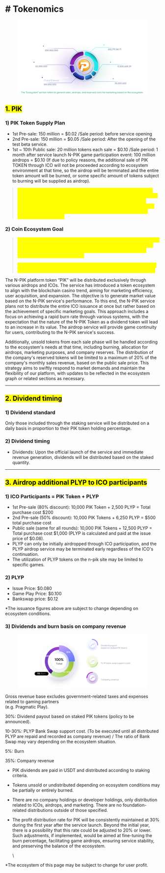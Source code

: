 # # Tokenomics

<figure><img src=".gitbook/assets/Tokenomics (1).png" alt=""><figcaption></figcaption></figure>

## <mark style="background-color:yellow;">**1. PIK**</mark>

### 1) PIK Token Supply Plan

* 1st Pre-sale: 150 million = $0.02 /Sale period: before service opening
* 2nd Pre-sale: 150 million = $0.05 /Sale period: After the opening of the test beta service.
* 1st \~ 10th Public sale: 20 million tokens each sale = $0.10 /Sale period: 1 month after service launch N-PIK game participation event: 100 million airdrops = $0.10 (If due to policy reasons, the additional sale of PIK TOKEN through ICO will not be proceeded according to ecosystem environment at that time, so the airdrop will be terminated and the entire token amount will be burned, or some specific amount of tokens subject to burning will be supplied as airdrop).

> <mark style="color:yellow;">In the N-PIK coin ecosystem, there are no company-held shares or developer coins related to the company whatsoever. This implies that the company has no resources to influence the market, such as arbitrarily leading the coin price or generating additional profits and increasing circulation by selling holdings during coin value rises, leading to a price drop.</mark>

### 2) Coin Ecosystem Goal

> <mark style="color:yellow;">The total supply of this coin is not issued with the aim of achieving full circulation. Instead, it is intended to maintain a minimum circulation regardless of the total supply, with the remainder being burned, depending on market conditions.</mark>
>
> <mark style="color:yellow;">\*Our ecosystem goal: to maintain minimal circulation for service and actively reduce coin circulation through a burning policy for service.</mark>

The N-PIK platform token “PIK” will be distributed exclusively through various airdrops and ICOs. The service has introduced a token ecosystem to align with the blockchain casino trend, aiming for marketing efficiency, user acquisition, and expansion. The objective is to generate market value based on the N-PIK service's performance. To this end, the N-PIK service plans not to distribute the entire ICO issuance at once but rather based on the achievement of specific marketing goals. This approach includes a focus on achieving a rapid burn rate through various systems, with the expectation that the nature of the N-PIK Token as a dividend token will lead to an increase in its value. The airdrop service will provide game continuity for users, contributing to the N-PIK service's success.

Additionally, unsold tokens from each sale phase will be handled according to the ecosystem's needs at that time, including burning, allocation for airdrops, marketing purposes, and company reserves. The distribution of the company's reserved tokens will be limited to a maximum of 20% of the company's monthly sales revenue, based on the public sale price. This strategy aims to swiftly respond to market demands and maintain the flexibility of our platform, with updates to be reflected in the ecosystem graph or related sections as necessary.



***



## <mark style="background-color:yellow;">**2. Dividend timing**</mark>

### **1) Dividend standard**

Only those included through the staking service will be distributed on a daily basis in proportion to their PIK token holding percentage.



### **2) Dividend timing**

* Dividends: Upon the official launch of the service and immediate revenue generation, dividends will be distributed based on the staked quantity.



***



## <mark style="background-color:yellow;">**3. Airdrop additional PLYP to ICO participants**</mark>

### **1) ICO Participants = PIK Token + PLYP**

* &#x20;1st Pre-sale (80% discount): 10,000 PIK Token + 2,500 PLYP = Total purchase cost $200
* 2nd Pre-sale (50% discount): 10,000 PIK Tokens + 6,250 PLYP = $500 total purchase cost
* Public sale (same for all rounds): 10,000 PIK Tokens + 12,500 PLYP = Total purchase cost $1,000 (PLYP is calculated and paid at the issue price of $0.08).
* PLYP can only be initially airdropped through ICO participation, and the PLYP airdrop service may be terminated early regardless of the ICO's continuation.
* The utilization of PLYP tokens on the n-pik site may be limited to specific games.



### **2) PLYP**

* Issue Price: $0.080
* Game Play Price: $0.100
* Bankswap price: $0.12

\*The issuance figures above are subject to change depending on ecosystem conditions.



### **3) Dividends and burn basis on company revenue**&#x20;

<figure><img src=".gitbook/assets/05__02.png" alt=""><figcaption></figcaption></figure>

Gross revenue base excludes government-related taxes and expenses related to gaming partners \
(e.g. Pragmatic Play).&#x20;

30%: Dividend payout based on staked PIK tokens (policy to be announced).&#x20;

10-30%: PLYP Bank Swap support cost. (To be executed until all distributed PLYP are repaid and recorded as company revenue) / The ratio of Bank Swap may vary depending on the ecosystem situation.

5%: Burn&#x20;

35%: Company revenue

* PIK dividends are paid in USDT and distributed according to staking criteria.
* Tokens unsold or undistributed depending on ecosystem conditions may be partially or entirely burned.
* There are no company holdings or developer holdings, only distribution related to ICOs, airdrops, and marketing. There are no foundation-related distributions outside of those specified.
*   The profit distribution rate for PIK will be consistently maintained at 30% during the first year after the service launch. Beyond the initial year, there is a possibility that this rate could be adjusted to 20% or lower. Such adjustments, if implemented, would be aimed at fine-tuning the burn percentage, facilitating game airdrops, ensuring service stability, and preserving the balance of the ecosystem.

    \


\*The ecosystem of this page may be subject to change for user profit.

